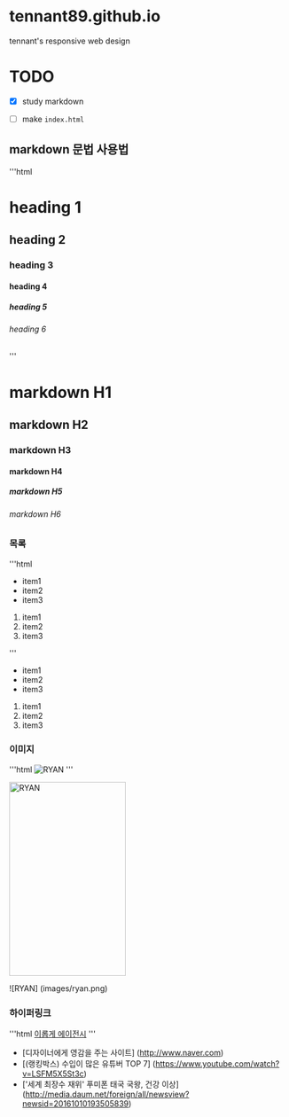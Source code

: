 # tennant89.github.io
tennant's responsive web design



# TODO
- [x] study markdown
- [ ] make `index.html`


## markdown 문법 사용법

<!-- '''css -->
<!-- '''js -->
'''html

<h1>heading 1</h1>
<h2>heading 2</h2>
<h3>heading 3</h3>
<h4>heading 4</h4>
<h5>heading 5</h5>
<h6>heading 6</h6>
'''

# markdown H1
## markdown H2
### markdown H3
#### markdown H4
##### markdown H5
###### markdown H6


### 목록

'''html
<ul>
	<li>item1</li>
	<li>item2</li>
	<li>item3</li>
</ul>

<ol>
	<li>item1</li>
	<li>item2</li>
	<li>item3</li>
</ol>

'''


- item1
- item2
- item3


1. item1
1. item2
1. item3


### 이미지

'''html
<img src="http://mblogthumb1.phinf.naver.net/20160405_36/mkhjsk_1459858119290I4m1S_PNG/%B6%F3%C0%CC%BE%F0.png?type=w2" alt="RYAN">
'''


<img src="http://mblogthumb1.phinf.naver.net/20160405_36/mkhjsk_1459858119290I4m1S_PNG/%B6%F3%C0%CC%BE%F0.png?type=w2" alt="RYAN" width="210" height="350">


![RYAN] (images/ryan.png)


### 하이퍼링크

'''html
<a href="http://iropke.com">이롭게 에이전시</a>
'''

- [디자이너에게 영감을 주는 사이트] (http://www.naver.com)
- [(랭킹박스) 수입이 많은 유튜버 TOP 7] (https://www.youtube.com/watch?v=LSFM5X5St3c)
- ['세계 최장수 재위' 푸미폰 태국 국왕, 건강 이상] (http://media.daum.net/foreign/all/newsview?newsid=20161010193505839)
